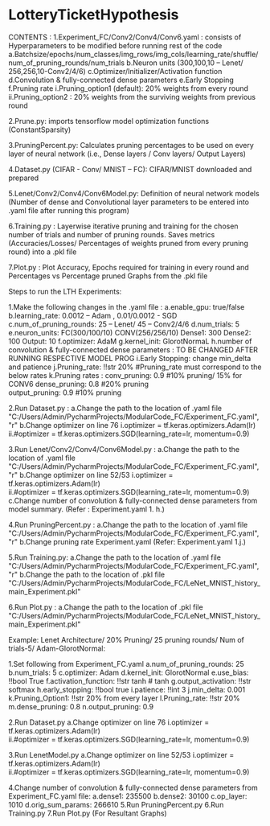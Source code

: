 # LotteryTicketHypothesis

CONTENTS : 
1.Experiment_FC/Conv2/Conv4/Conv6.yaml : consists of Hyperparameters to be modified before running rest of the code
	a.Batchsize/epochs/num_classes/img_rows/img_cols/learning_rate/shuffle/num_of_pruning_rounds/num_trials
	b.Neuron units (300,100,10 – Lenet/ 256,256,10-Conv2/4/6)
	c.Optimizer/Initializer/Activation function
	d.Convolution & fully-connected dense parameters 
	e.Early Stopping
	f.Pruning rate
		i.Pruning_option1 (default): 20% weights from every round 
		ii.Pruning_option2 : 20% weights from the surviving weights from previous round

2.Prune.py: imports tensorflow model optimization functions (ConstantSparsity)

3.PruningPercent.py: Calculates pruning percentages to be used on every layer of neural network (i.e., Dense layers / Conv layers/ Output Layers)

4.Dataset.py (CIFAR - Conv/ MNIST – FC): CIFAR/MNIST downloaded and prepared

5.Lenet/Conv2/Conv4/Conv6Model.py: Definition of neural network models (Number of dense and Convolutional layer parameters to be entered into .yaml file after running this program)

6.Training.py : Layerwise iterative pruning and training for the chosen number of trials and number of pruning rounds. Saves metrics (Accuracies/Losses/ Percentages of weights pruned from every pruning round) into a .pkl file

7.Plot.py : Plot Accuracy, Epochs required for training in every round and Percentages vs Percentage pruned Graphs from the .pkl file




Steps to run the LTH Experiments:
 
1.Make the following changes in the .yaml file : 
	a.enable_gpu: true/false
	b.learning_rate: 0.0012 – Adam , 0.01/0.0012 - SGD
	c.num_of_pruning_rounds: 25 – Lenet/ 45 – Conv2/4/6
	d.num_trials: 5
	e.neuron_units: FC(300/100/10) CONV(256/256/10)
  			Dense1: 300 
  			Dense2: 100
  			Output: 10
	f.optimizer: AdaM
	g.kernel_init: GlorotNormaL
	h.number of convolution & fully-connected dense parameters : TO BE CHANGED AFTER RUNNING RESPECTIVE MODEL PROG
	i.Early Stopping: change min_delta and patience 
	j.Pruning_rate: !!str 20% #Pruning_rate must correspond to the below rates
	k.Pruning rates : conv_pruning: 0.9 #10% pruning/ 15% for CONV6
                          dense_pruning: 0.8 #20% pruning  
	                  output_pruning: 0.9 #10% pruning 

                      
2.Run Dataset.py : 
	a.Change the path to the location of .yaml file "C:/Users/Admin/PycharmProjects/ModularCode_FC/Experiment_FC.yaml", "r"
	b.Change optimizer on line 76
		i.optimizer = tf.keras.optimizers.Adam(lr)	
		ii.#optimizer = tf.keras.optimizers.SGD(learning_rate=lr, momentum=0.9)

3.Run Lenet/Conv2/Conv4/Conv6Model.py : 
	a.Change the path to the location of .yaml file "C:/Users/Admin/PycharmProjects/ModularCode_FC/Experiment_FC.yaml", "r"
	b.Change optimizer on line 52/53
		i.optimizer = tf.keras.optimizers.Adam(lr)	
		ii.#optimizer = tf.keras.optimizers.SGD(learning_rate=lr, momentum=0.9)
	c.Change number of convolution & fully-connected dense parameters from model summary. (Refer : Experiment.yaml 1. h.)

4.Run PruningPercent.py : 
	a.Change the path to the location of .yaml file "C:/Users/Admin/PycharmProjects/ModularCode_FC/Experiment_FC.yaml", "r"
	b.Change pruning rate Experiment.yaml (Refer: Experiment.yaml 1.j.)

5.Run Training.py:
	a.Change the path to the location of .yaml file "C:/Users/Admin/PycharmProjects/ModularCode_FC/Experiment_FC.yaml", "r"
	b.Change the path to the location of .pkl file "C:/Users/Admin/PycharmProjects/ModularCode_FC/LeNet_MNIST_history_main_Experiment.pkl"

6.Run Plot.py : 
	a.Change the path to the location of .pkl file "C:/Users/Admin/PycharmProjects/ModularCode_FC/LeNet_MNIST_history_main_Experiment.pkl"


Example:
Lenet Architecture/ 20% Pruning/ 25 pruning rounds/ Num of trials-5/ Adam-GlorotNormal: 

1.Set following from Experiment_FC.yaml
	a.num_of_pruning_rounds: 25
	b.num_trials: 5
	c.optimizer: Adam
	d.kernel_init: GlorotNormal
	e.use_bias: !!bool True
	f.activation_function: !!str tanh   # tanh
	g.output_activation: !!str softmax
	h.early_stopping: !!bool true
	i.patience: !!int 3
	j.min_delta: 0.001
	k.Pruning_Option1: !!str 20% from every layer
	l.Pruning_rate: !!str 20% 
	m.dense_pruning: 0.8 
	n.output_pruning: 0.9

2.Run Dataset.py
	a.Change optimizer on line 76
		i.optimizer = tf.keras.optimizers.Adam(lr)	
		ii.#optimizer = tf.keras.optimizers.SGD(learning_rate=lr, momentum=0.9)

3.Run LenetModel.py
	a.Change optimizer on line 52/53
		i.optimizer = tf.keras.optimizers.Adam(lr)	
		ii.#optimizer = tf.keras.optimizers.SGD(learning_rate=lr, momentum=0.9)

4.Change number of convolution & fully-connected dense parameters from Experiment_FC.yaml file:
	a.dense1: 235500
	b.dense2: 30100
	c.op_layer: 1010
	d.orig_sum_params: 266610
5.Run PruningPercent.py
6.Run Training.py
7.Run Plot.py (For Resultant Graphs)

